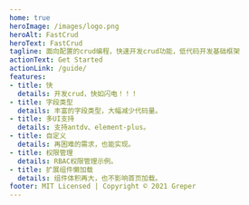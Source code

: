 ```yaml
---
home: true
heroImage: /images/logo.png
heroAlt: FastCrud
heroText: FastCrud
tagline: 面向配置的crud编程，快速开发crud功能，低代码开发基础框架
actionText: Get Started
actionLink: /guide/
features:
- title: 快
  details: 开发crud，快如闪电！！！
- title: 字段类型
  details: 丰富的字段类型，大幅减少代码量。
- title: 多UI支持
  details: 支持antdv、element-plus。
- title: 自定义
  details: 再困难的需求，也能实现。
- title: 权限管理
  details: RBAC权限管理示例。
- title: 扩展组件懒加载
  details: 组件体积再大，也不影响首页加载。 
footer: MIT Licensed | Copyright © 2021 Greper
---
```

